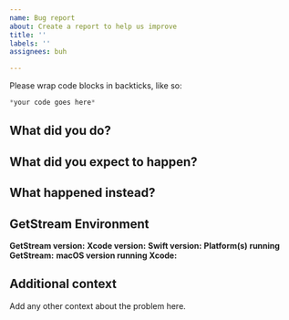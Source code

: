 ```yaml
---
name: Bug report
about: Create a report to help us improve
title: ''
labels: ''
assignees: buh

---
```


Please wrap code blocks in backticks, like so:

```swift
*your code goes here*
```

## What did you do?

## What did you expect to happen?

## What happened instead?

## GetStream Environment
**GetStream version:**
**Xcode version:**
**Swift version:**
**Platform(s) running GetStream:**
**macOS version running Xcode:**

## Additional context
Add any other context about the problem here.
